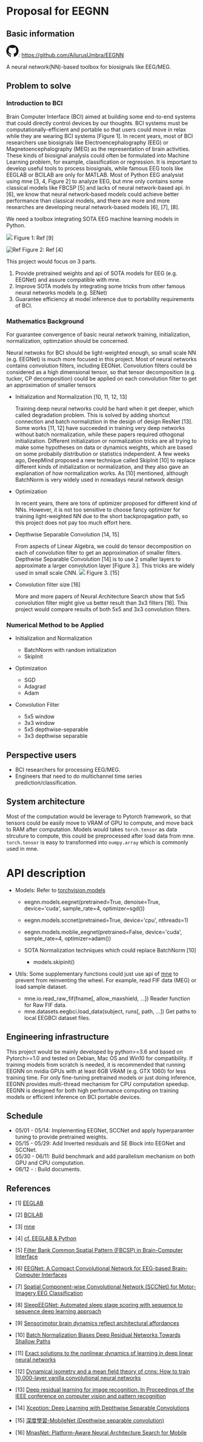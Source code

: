 # Proposal for EEGNN


## Basic information

![](https://github.com/AilurusUmbra/Archived/raw/master/GitHub-Mark-32px.png): https://github.com/AilurusUmbra/EEGNN

A neural network(NN)-based toolbox for biosignals like EEG/MEG.

## Problem to solve

### Introduction to BCI

Brain Computer Interface (BCI) aimed at building some end-to-end systems that could directly control devices by our thoughts. BCI systems must be computationally-efficient and portable so that users could  move in relax while they are wearing BCI systems [Figure 1]. In recent years, most of BCI researchers use biosignals like Electroencephalography (EEG) or Magnetoencephalography (MEG) as the representation of brain activities. These kinds of biosignal analysis could often be formulated into Machine Learning problem, for example, classification or regression. It is important to develop useful tools to process biosignals, while famous EEG tools like EEGLAB or BCILAB are only for MATLAB. Most of Python EEG analysist using  mne [3, 4, Figure 2] to analyze EEG, but mne only contains some classical models like FBCSP [5] and lacks of neural network-based api. In [6], we know that neural network-based models could achieve better performance than classical models, and there are more and more researches are developing neural network-based models [6], [7], [8].

We need a toolbox integrating SOTA EEG machine learning models in Python. 

![](https://i.imgur.com/tMkSeTL.png) Figure 1: Ref [9]

![Ref](https://sccn.ucsd.edu/mediawiki/images/thumb/2/2e/EEGLAB_usage.jpg/600px-EEGLAB_usage.jpg) Figure 2: Ref [4]



This project would focus on 3 parts.

1. Provide pretrained weights and api of SOTA models for EEG (e.g. EEGNet) and assure compatible with mne.
2. Improve SOTA models by integrating some tricks from other famous neural networks models (e.g. SENet)
3. Guarantee efficiency at model inference due to portability requirements of BCI.

### Mathematics Background

For guarantee convergence of basic neural network training, initialization, normalization, optimzation should be concerned.

Neural netwoks for BCI should be light-weighted enough, so small scale NN (e.g. EEGNet) is much more focused in this project.
Most of neural networks contains convolution filters, including EEGNet. 
Convolution filters could be considered as a high dimensional tensor, so that tensor decomposition (e.g. tucker, CP decomposition) could be applied on each convolution filter to get an approximation of smaller tensors 

* Initialization and Normalization [10, 11, 12, 13]

   Training deep neural networks could be hard when it get deeper, which called degradation problem. This is solved by adding shortcut connection and batch normaliztion in the design of design ResNet [13]. Some works [11, 12] have succeeded in training very deep networks without batch normalization, while these papers required othogonal initialization. Different initialization or normalization tricks are all trying to make some hypotheses on data or dynamics weights, which are based on some probabily distribution or statistics independent.  A few weeks ago, DeepMind proposed a new technique called SkipInit [10] to replace different kinds of initialization or normalization, and they also gave an explanation of how normalization works. As [10] mentioned, although BatchNorm is very widely used in nowadays neural network design

* Optimization 
  
   In recent years, there are tons of optimizer proposed for different kind of NNs. However, it is not too sensitive to choose fancy optimizer for training light-weighted NN due to the short backpropagation path, so this project does not pay too much effort here.

* Depthwise Separable Convolution [14, 15]

   From aspects of Linear Algebra, we could do tensor decomposition on each of convolution filter to get an approximation of smaller filters. Depthwise Separable Convolution [14] is to use 2 smaller layers to approximate a larger convolution layer [Figure 3.]. This tricks are widely used in small scale CNN.
![](https://miro.medium.com/max/1200/1*e_oU-f6hX4FSSD-1OukP6Q.png) Figure 3. [15]

* Convolution filter size [16]
  
  More and more papers of Neural Architecture Search show that 5x5 convolution filter might give us better result than 3x3 filters [16]. This project would compare results of both 5x5 and 3x3 convolution filters.

### Numerical Method to be Applied

* Initialization and Normalization
  * BatchNorm with random initialization
  * SkipInit
  
* Optimization 
  * SGD
  * Adagrad
  * Adam

* Convolution Filter
  * 5x5 window 
  * 3x3 window
  * 5x5 depthwise-separable
  * 3x3 depthwise separable
 

## Perspective users

* BCI researchers for processing EEG/MEG.
* Engineers that need to do multichannel time series prediction/classification.


## System architecture

Most of the computation would be leverage to Pytorch framework, so that tensors could be easily move to VRAM of GPU to compute, and move back to RAM after computation.
Models would takes `torch.tensor` as data strcuture to compute, this could be preprocessed after load data from mne. `torch.tensor` is easy to transformed into `numpy.array` which is commonly used in mne.

API description
===============

* Models: Refer to [torchvision.models](https://pytorch.org/docs/stable/torchvision/models.html)

  * eegnn.models.eegnet(pretrained=True, denoise=True, device='cuda', sample_rate=4, optimizer=sgd())
  * eegnn.models.sccnet(pretrained=True, device='cpu', nthreads=1)
  * eegnn.models.moblie_eegnet(pretrained=False, device='cuda', sample_rate=4,  optimizer=adam())

  * SOTA Normalization techniques which could replace BatchNorm [10]
    * models.skipinit()

* Utils: Some supplementary functions could just use api of [mne](https://mne.tools/stable/index.html) to prevent from reinventing the wheel. For example, read FIF data (MEG) or load sample dataset.

  * mne.io.read_raw_fif(fname[, allow_maxshield, …])            Reader function for Raw FIF data.
  * mne.datasets.eegbci.load_data(subject, runs[, path, …])     Get paths to local EEGBCI dataset files.

## Engineering infrastructure

This project would be mainly developed by python>=3.6 and based on Pytorch>=1.0 and tested on Debian, Mac OS and Win10 for compatibility. If training models from scratch is needed, it is recommended that running EEGNN on nvidia GPUs with at least 6GB VRAM (e.g. GTX 1060) for less training time. For only fine-tuning pretrained models or just doing inference, EEGNN provides multi-thread mechanism for CPU computation speedup. EEGNN is designed for both high performance computing on training models or efficient inference on BCI portable devices.



## Schedule


* 05/01 - 05/14: Implementing EEGNet, SCCNet and apply hyperparamter tuning to provide pretrained weights.
* 05/15 - 05/29: Add Inverted residuals and SE Block into EEGNet and SCCNet.
* 05/30 - 06/11: Build benchmark and add parallelism mechanism on both GPU and CPU computation.
* 06/12 -      : Build documents.

## References

* [1] [EEGLAB](https://sccn.ucsd.edu/eeglab/index.php)
* [2] [BCILAB](https://sccn.ucsd.edu/wiki/BCILAB)
* [3] [mne](https://mne.tools/stable/index.html)
* [4] [cf. EEGLAB & Python](https://sccn.ucsd.edu/wiki/EEGLAB_and_python)

* [5] [Filter Bank Common Spatial Pattern (FBCSP) in Brain-Computer Interface](https://ieeexplore.ieee.org/document/4634130)
* [6] [EEGNet: A Compact Convolutional Network for EEG-based Brain-Computer Interfaces](https://arxiv.org/abs/1611.08024)
* [7] [Spatial Component-wise Convolutional Network (SCCNet) for Motor-Imagery EEG Classification](https://ieeexplore.ieee.org/document/8716937)
* [8] [SleepEEGNet: Automated sleep stage scoring with sequence to sequence deep learning approach](https://arxiv.org/abs/1903.02108)
* [9] [Sensorimotor brain dynamics reflect architectural affordances](https://www.pnas.org/content/pnas/116/29/14769.full.pdf)
* [10] [Batch Normalization Biases Deep Residual Networks Towards Shallow Paths](https://arxiv.org/pdf/2002.10444.pdf)
* [11] [Exact solutions to the nonlinear dynamics of learning in deep linear neural networks](https://arxiv.org/abs/1312.6120)
* [12] [Dynamical isometry and a mean field theory of cnns: How to train 10,000-layer vanilla convolutional neural networks](https://arxiv.org/abs/1806.05393)
* [13] [Deep residual learning for image recognition. In Proceedings of the IEEE conference on computer vision and pattern recognition]()
* [14] [Xception: Deep Learning with Depthwise Separable Convolutions](https://arxiv.org/abs/1610.02357)
* [15] [深度學習-MobileNet (Depthwise separable convolution)](https://medium.com/@chih.sheng.huang821/%E6%B7%B1%E5%BA%A6%E5%AD%B8%E7%BF%92-mobilenet-depthwise-separable-convolution-f1ed016b3467)
* [16] [MnasNet: Platform-Aware Neural Architecture Search for Mobile](https://arxiv.org/pdf/1807.11626.pdf)
